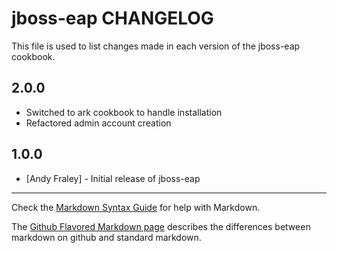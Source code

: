 jboss-eap CHANGELOG
===================

This file is used to list changes made in each version of the jboss-eap cookbook.

2.0.0
-----
- Switched to ark cookbook to handle installation
- Refactored admin account creation

1.0.0
-----
- [Andy Fraley] - Initial release of jboss-eap

- - -
Check the [Markdown Syntax Guide](http://daringfireball.net/projects/markdown/syntax) for help with Markdown.

The [Github Flavored Markdown page](http://github.github.com/github-flavored-markdown/) describes the differences between markdown on github and standard markdown.
